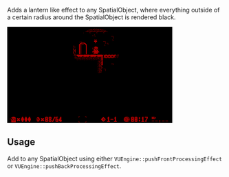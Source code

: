 Adds a lantern like effect to any SpatialObject, where everything outside of a certain radius around the SpatialObject is rendered black. 

![](https://raw.githubusercontent.com/VUEngine/VUEngine-Plugins/master/postProcessing/Lantern/preview.png)

Usage
-----

Add to any SpatialObject using either `VUEngine::pushFrontProcessingEffect` or `VUEngine::pushBackProcessingEffect`. 
